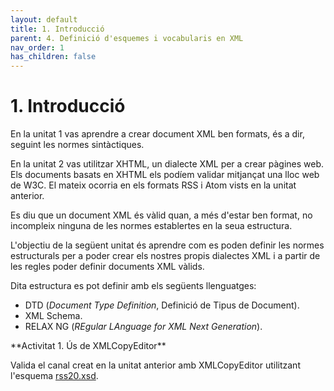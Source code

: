 ```yaml
---
layout: default
title: 1. Introducció
parent: 4. Definició d'esquemes i vocabularis en XML
nav_order: 1
has_children: false
---
```


# 1. Introducció

En la unitat 1 vas aprendre a crear document XML ben formats, és a dir,
seguint les normes sintàctiques.

En la unitat 2 vas utilitzar XHTML, un dialecte XML per a crear pàgines web.
Els documents basats en XHTML els podíem validar mitjançat una lloc web
de W3C. El mateix ocorria en els formats RSS i Atom vists en la unitat anterior.

Es diu que un document XML és vàlid quan, a més d'estar ben format, no incompleix
ninguna de les normes establertes en la seua estructura.

L'objectiu de la següent unitat és aprendre com es poden definir les normes
estructurals per a poder crear els nostres propis dialectes XML i a partir de
les regles poder definir documents XML vàlids.

Dita estructura es pot definir amb els següents llenguatges:
* DTD (_Document Type Definition_, Definició de Tipus de Document).
* XML Schema.
* RELAX NG (_REgular LAnguage for XML Next Generation_).

<div markdown="1" class="alert-activity alert">
**Activitat 1. Ús de XMLCopyEditor**

Valida el canal creat en la unitat anterior amb XMLCopyEditor utilitzant
l'esquema [rss20.xsd](assets/rss20.xsd).
</div>
